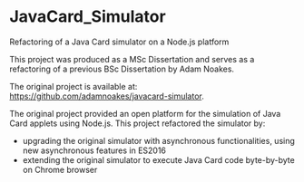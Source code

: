 # JavaCard_Simulator
Refactoring of a Java Card simulator on a Node.js platform

This project was produced as a MSc Dissertation and serves as a refactoring of a previous BSc Dissertation by Adam Noakes.

The original project is available at: https://github.com/adamnoakes/javacard-simulator.

The original project provided an open platform for the simulation of Java Card applets using Node.js. This project refactored the simulator by:

   - upgrading the original simulator with asynchronous functionalities, using new asynchronous features in ES2016
   - extending the original simulator to execute Java Card code byte-by-byte on Chrome browser
